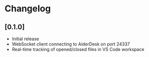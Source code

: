 # Changelog

## [0.1.0]
- Initial release
- WebSocket client connecting to AiderDesk on port 24337
- Real-time tracking of opened/closed files in VS Code workspace
